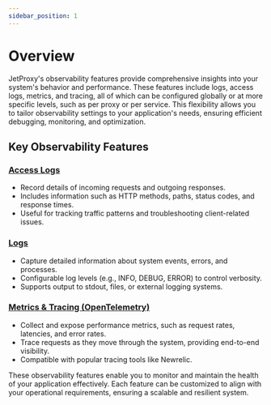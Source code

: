 ```yaml
---
sidebar_position: 1
---
```


# Overview

JetProxy's observability features provide comprehensive insights into your system's behavior and performance. These features include logs, access logs, metrics, and tracing, all of which can be configured globally or at more specific levels, such as per proxy or per service. This flexibility allows you to tailor observability settings to your application's needs, ensuring efficient debugging, monitoring, and optimization.

## Key Observability Features

### [Access Logs](/docs/observability/access-logs)
- Record details of incoming requests and outgoing responses.
- Includes information such as HTTP methods, paths, status codes, and response times.
- Useful for tracking traffic patterns and troubleshooting client-related issues.

### [Logs](/docs/observability/access-logs)
- Capture detailed information about system events, errors, and processes.
- Configurable log levels (e.g., INFO, DEBUG, ERROR) to control verbosity.
- Supports output to stdout, files, or external logging systems.

### [Metrics & Tracing (OpenTelemetry)](/docs/observability/metrics)
- Collect and expose performance metrics, such as request rates, latencies, and error rates.
- Trace requests as they move through the system, providing end-to-end visibility.
- Compatible with popular tracing tools like Newrelic.

These observability features enable you to monitor and maintain the health of your application effectively. Each feature can be customized to align with your operational requirements, ensuring a scalable and resilient system.

